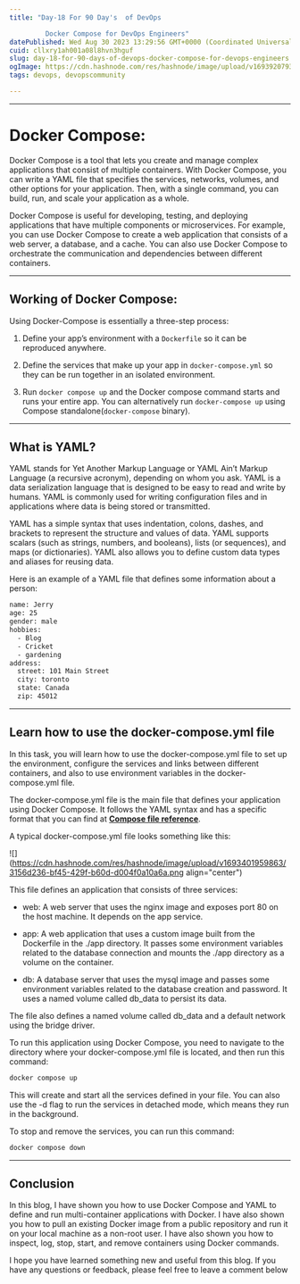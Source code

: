 ```yaml
---
title: "Day-18 For 90 Day's  of DevOps

         Docker Compose for DevOps Engineers"
datePublished: Wed Aug 30 2023 13:29:56 GMT+0000 (Coordinated Universal Time)
cuid: cllxry1ah001a08l8hvn3hguf
slug: day-18-for-90-days-of-devops-docker-compose-for-devops-engineers
ogImage: https://cdn.hashnode.com/res/hashnode/image/upload/v1693920793264/afe49129-de3f-4d7e-96a6-034480454da5.png
tags: devops, devopscommunity

---
```


---

# **Docker Compose:**

Docker Compose is a tool that lets you create and manage complex applications that consist of multiple containers. With Docker Compose, you can write a YAML file that specifies the services, networks, volumes, and other options for your application. Then, with a single command, you can build, run, and scale your application as a whole.

Docker Compose is useful for developing, testing, and deploying applications that have multiple components or microservices. For example, you can use Docker Compose to create a web application that consists of a web server, a database, and a cache. You can also use Docker Compose to orchestrate the communication and dependencies between different containers.

---

## **Working of Docker Compose:**

Using Docker-Compose is essentially a three-step process:

1. Define your app’s environment with a `Dockerfile` so it can be reproduced anywhere.
    
2. Define the services that make up your app in `docker-compose.yml` so they can be run together in an isolated environment.
    
3. Run `docker compose up` and the Docker compose command starts and runs your entire app. You can alternatively run `docker-compose up` using Compose standalone(`docker-compose` binary).
    

---

## **What is YAML?**

YAML stands for Yet Another Markup Language or YAML Ain’t Markup Language (a recursive acronym), depending on whom you ask. YAML is a data serialization language that is designed to be easy to read and write by humans. YAML is commonly used for writing configuration files and in applications where data is being stored or transmitted.

YAML has a simple syntax that uses indentation, colons, dashes, and brackets to represent the structure and values of data. YAML supports scalars (such as strings, numbers, and booleans), lists (or sequences), and maps (or dictionaries). YAML also allows you to define custom data types and aliases for reusing data.

Here is an example of a YAML file that defines some information about a person:

```bash
name: Jerry
age: 25
gender: male
hobbies:
  - Blog
  - Cricket
  - gardening
address:
  street: 101 Main Street
  city: toronto
  state: Canada
  zip: 45012
```

---

## **Learn how to use the docker-compose.yml file**

In this task, you will learn how to use the docker-compose.yml file to set up the environment, configure the services and links between different containers, and also to use environment variables in the docker-compose.yml file.

The docker-compose.yml file is the main file that defines your application using Docker Compose. It follows the YAML syntax and has a specific format that you can find at [**Compose file reference**](https://docs.docker.com/compose/).

A typical docker-compose.yml file looks something like this:

![](https://cdn.hashnode.com/res/hashnode/image/upload/v1693401959863/3156d236-bf45-429f-b60d-d004f0a10a6a.png align="center")

This file defines an application that consists of three services:

* web: A web server that uses the nginx image and exposes port 80 on the host machine. It depends on the app service.
    
* app: A web application that uses a custom image built from the Dockerfile in the ./app directory. It passes some environment variables related to the database connection and mounts the ./app directory as a volume on the container.
    
* db: A database server that uses the mysql image and passes some environment variables related to the database creation and password. It uses a named volume called db\_data to persist its data.
    

The file also defines a named volume called db\_data and a default network using the bridge driver.

To run this application using Docker Compose, you need to navigate to the directory where your docker-compose.yml file is located, and then run this command:

```bash
docker compose up
```

This will create and start all the services defined in your file. You can also use the -d flag to run the services in detached mode, which means they run in the background.

To stop and remove the services, you can run this command:

```bash
docker compose down
```

---

## **Conclusion**

In this blog, I have shown you how to use Docker Compose and YAML to define and run multi-container applications with Docker. I have also shown you how to pull an existing Docker image from a public repository and run it on your local machine as a non-root user. I have also shown you how to inspect, log, stop, start, and remove containers using Docker commands.

I hope you have learned something new and useful from this blog. If you have any questions or feedback, please feel free to leave a comment below